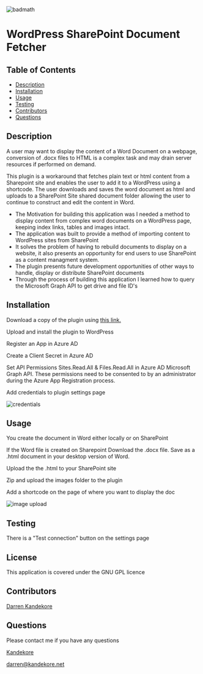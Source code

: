 ![badmath](https://img.shields.io/badge/license-GPL-blue)

# WordPress SharePoint Document Fetcher

## Table of Contents

- [Description](#Description)
- [Installation](#installation)
- [Usage](#usage)
- [Testing](#testing)
- [Contributors](#Contributors)
- [Questions](#Questions)

## Description

A user may want to display the content of a Word Document on a webpage, conversion of .docx files to HTML is a complex task and may drain server resources if performed on demand. 

This plugin is a workaround that fetches plain text or html content from a Sharepoint site and enables the user to add it to a WordPress using a shortcode. The user downloads and saves the word document as html and uploads to a SharePoint Site shared document folder allowing the user to continue to construct and edit the content in Word.

- The Motivation for building this application was I needed a method to display content from complex word documents on a WordPress page, keeping index links, tables and images intact.
- The application was built to provide a method of importing content to WordPress sites from SharePoint
- It solves the problem of having to rebuild documents to display on a website, it also presents an opportunity for end users to use SharePoint as a content managment system.
- The plugin presents future development opportunities of other ways to handle, display or distribute SharePoint documents
- Through the process of building this application I learned how to query the Microsoft Graph API to get drive and file ID's

## Installation

Download a copy of the plugin using [this link.](https://wpsharepointfetch.wordpresswizard.net/)

Upload and install the plugin to WordPress

Register an App in Azure AD

Create a Client Secret in Azure AD

Set API Permissions Sites.Read.All & Files.Read.All in Azure AD Microsoft Graph API. These permissions need to be consented to by an administrator during the Azure App Registration process.

Add credentials to plugin settings page

![credentials](https://wpsharepointfetch.wordpresswizard.net/images/settings.png)

## Usage


You create the document in Word either locally or on SharePoint

If the Word file is created on Sharepoint Download the .docx file. Save as a .html document in your desktop version of Word.

Upload the the .html to your SharePoint site

Zip and upload the images folder to the plugin

Add a shortcode on the page of where you want to display the doc

![image upload](https://wpsharepointfetch.wordpresswizard.net/images/imgupload.png)

## Testing

There is a "Test connection" button on the settings page

## License

This application is covered under the GNU GPL licence

## Contributors

[Darren Kandekore](https://github.com/Kandekore)

## Questions

Please contact me if you have any questions

[Kandekore](https://github.com/Kandekore)

[darren@kandekore.net](mailto:darren@kandekore.net)
